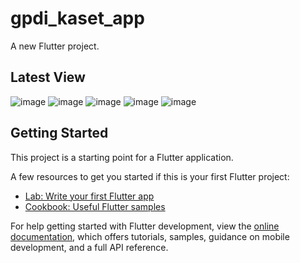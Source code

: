 # gpdi_kaset_app

A new Flutter project.

## Latest View
![image](https://github.com/christinmanullang/gpdi_kaset_app/assets/77314407/4fbc592b-960f-46f1-bb62-2396cb70d9b5)
![image](https://github.com/christinmanullang/gpdi_kaset_app/assets/77314407/0db9e558-312a-4506-baf3-e3723b76e471)
![image](https://github.com/christinmanullang/gpdi_kaset_app/assets/77314407/db5a2d8d-1062-40b2-bd46-4caf0d3c6229)
![image](https://github.com/christinmanullang/gpdi_kaset_app/assets/77314407/204ac0b7-88ca-47d3-8d3c-8c7910026dba)
![image](https://github.com/christinmanullang/gpdi_kaset_app/assets/77314407/3cd7bf93-962f-4c9e-b9a5-1ba002ac6cb5)


## Getting Started

This project is a starting point for a Flutter application.

A few resources to get you started if this is your first Flutter project:

- [Lab: Write your first Flutter app](https://docs.flutter.dev/get-started/codelab)
- [Cookbook: Useful Flutter samples](https://docs.flutter.dev/cookbook)

For help getting started with Flutter development, view the
[online documentation](https://docs.flutter.dev/), which offers tutorials,
samples, guidance on mobile development, and a full API reference.
